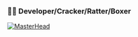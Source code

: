 ### 🖕🏼 Developer/Cracker/Ratter/Boxer

[![MasterHead](https://i.imgur.com/VLg5qLM.png)](https://suca.com)
